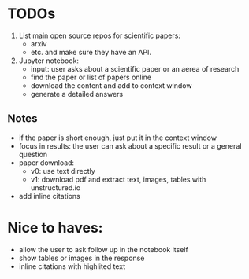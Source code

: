 # TODOs

1. List main open source repos for scientific papers:
    - arxiv
    - etc.
    and make sure they have an API.
2. Jupyter notebook:
    - input: user asks about a scientific paper or an aerea of research
    - find the paper or list of papers online
    - download the content and add to context window
    - generate a detailed answers


## Notes

- if the paper is short enough, just put it in the context window
- focus in results: the user can ask about a specific result or a general question
- paper download:
    - v0: use text directly
    - v1: download pdf and extract text, images, tables with unstructured.io
- add inline citations


# Nice to haves:

- allow the user to ask follow up in the notebook itself
- show tables or images in the response
- inline citations with highlited text